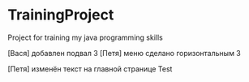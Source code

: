 # TrainingProject
Project for training my java programming skills


[Вася] добавлен подвал 3
[Петя] меню сделано горизонтальным 3


[Петя] изменён текст на главной странице
Test

